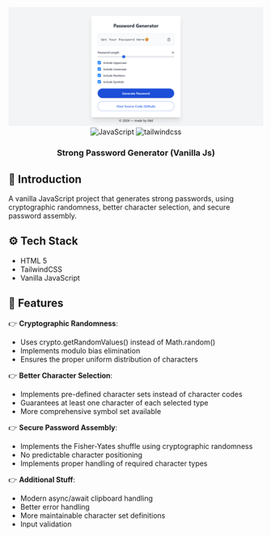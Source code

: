 <div align="center">
<br/>
<img src="./public/app.png" alt="Project banner" />
<br/>
 <div>
    <img src="https://img.shields.io/badge/-Javascript-grey?style=for-the-badge&logo=javascript" alt="JavaScript" />
    <img src="https://img.shields.io/badge/-Tailwind_CSS-black?style=for-the-badge&logoColor=white&logo=tailwindcss&color=06B6D4" alt="tailwindcss" />
  </div>

<h3 align="center">Strong Password Generator (Vanilla Js)</h3>
  
</div>

## <a name="introduction">🤖 Introduction</a>

A vanilla JavaScript project that generates strong passwords, using cryptographic randomness, better character selection, and secure password assembly.

## <a name="tech-stack">⚙️ Tech Stack</a>

- HTML 5
- TailwindCSS
- Vanilla JavaScript

## <a name="features">🔋 Features</a>

👉 **Cryptographic Randomness**:

- Uses crypto.getRandomValues() instead of Math.random()
- Implements modulo bias elimination
- Ensures the proper uniform distribution of characters

👉 **Better Character Selection**:

- Implements pre-defined character sets instead of character codes
- Guarantees at least one character of each selected type
- More comprehensive symbol set available

👉 **Secure Password Assembly**:

- Implements the Fisher-Yates shuffle using cryptographic randomness
- No predictable character positioning
- Implements proper handling of required character types

👉 **Additional Stuff**: 
- Modern async/await clipboard handling
- Better error handling
- More maintainable character set definitions
- Input validation
